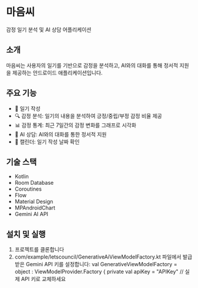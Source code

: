 # 마음씨
감정 일기 분석 및 AI 상담 어플리케이션

## 소개
마음씨는 사용자의 일기를 기반으로 감정을 분석하고, AI와의 대화를 통해 정서적 지원을 제공하는 안드로이드 애플리케이션입니다.

## 주요 기능
- 📝 일기 작성
- 🔍 감정 분석: 일기의 내용을 분석하여 긍정/중립/부정 감정 비율 제공
- 📊 감정 통계: 최근 7일간의 감정 변화를 그래프로 시각화
- 💬 AI 상담: AI와의 대화를 통한 정서적 지원
- 📅 캘린더: 일기 작성 날짜 확인

## 기술 스택
- Kotlin
- Room Database
- Coroutines
- Flow
- Material Design
- MPAndroidChart
- Gemini AI API

## 설치 및 실행
1. 프로젝트를 클론합니다
2. com/example/letscouncil/GenerativeAiViewModelFactory.kt 파일에서 발급받은 Gemini API 키를 설정합니다:
   val GenerativeViewModelFactory = object : ViewModelProvider.Factory {
   private val apiKey = "APIKey"  // 실제 API 키로 교체하세요
